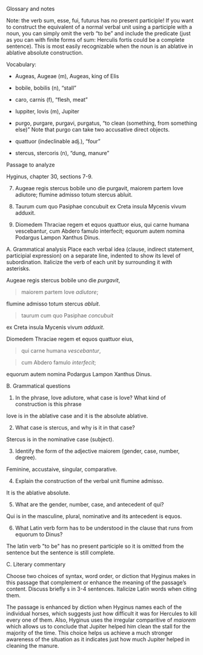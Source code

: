 Glossary and notes

Note: the verb sum, esse, fui, futurus has no present participle! If you want to construct the equivalent of a normal verbal unit using a participle with a noun, you can simply omit the verb “to be” and include the predicate (just as you can with finite forms of sum: Herculis fortis could be a complete sentence). This is most easily recognizable when the noun is an ablative in ablative absolute construction.

Vocabulary:

- Augeas, Augeae (m), Augeas, king of Elis

- bobile, bobilis (n), “stall”

- caro, carnis (f), “flesh, meat”

- Iuppiter, Iovis (m), Jupiter

- purgo, purgare, purgavi, purgatus, “to clean (something, from something else)” Note that purgo can take two accusative direct objects.

- quattuor (indeclinable adj.), “four”

- stercus, stercoris (n), “dung, manure”

Passage to analyze

Hyginus, chapter 30, sections 7-9.

7. Augeae regis stercus bobile uno die purgavit, maiorem partem Iove adiutore; flumine admisso totum stercus abluit.

8. Taurum cum quo Pasiphae concubuit ex Creta insula Mycenis vivum adduxit.

9. Diomedem Thraciae regem et equos quattuor eius, qui carne humana vescebantur, cum Abdero famulo interfecit; equorum autem nomina Podargus Lampon Xanthus Dinus.

A. Grammatical analysis Place each verbal idea (clause, indirect statement, participial expression) on a separate line, indented to show its level of subordination. Italicize the verb of each unit by surrounding it with asterisks.

Augeae regis stercus bobile uno die *purgavit*,
> maiorem partem Iove *adiutore*;

flumine admisso totum stercus *abluit*.
> taurum cum quo Pasiphae *concubuit*

ex Creta insula Mycenis vivum *adduxit*.

Diomedem Thraciae regem et equos quattuor eius,

> qui carne humana *vescebantur*,

> cum Abdero famulo *interfecit*;

equorum autem nomina Podargus Lampon Xanthus Dinus.

B. Grammatical questions

1. In the phrase, Iove adiutore, what case is Iove? What kind of construction is this phrase

Iove is in the ablative case and it is the absolute ablative.

2. What case is stercus, and why is it in that case?

Stercus is in the nominative case (subject).

3. Identify the form of the adjective maiorem (gender, case, number, degree).

Feminine, accustaive, singular, comparative.

4. Explain the construction of the verbal unit flumine admisso.

It is the ablative absolute.

5. What are the gender, number, case, and antecedent of qui?

Qui is in the masculine, plural, nominative and its antecedent is equos.

6. What Latin verb form has to be understood in the clause that runs from equorum to Dinus?

The latin verb "to be" has no present participle so it is omitted from the sentence but the sentence is still complete.

C. Literary commentary

Choose two choices of syntax, word order, or diction that Hyginus makes in this passage that complement or enhance the meaning of the passage’s content. Discuss briefly s in 3-4 sentences. Italicize Latin words when citing them.

The passage is enhanced by diction when Hyginus names each of the individual horses, which suggests just how difficult it was for Hercules to kill every one of them. Also, Hyginus uses the irregular comparitive of *maiorem* which allows us to conclude that Jupiter helped him clean the stall for the majority of the time. This choice helps us achieve a much stronger awareness of the situation as it indicates just how much Jupiter helped in cleaning the manure.
